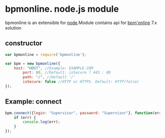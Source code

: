 bpmonline. node.js module
===========
bpmonline is an extensible for [node](http://nodejs.org).Module contains api for [bpm'online](http://www.bpmonline.com/) 7.x solution
## constructor
```js
var bpmonline = require('bpmonline');

var bpm = new bpmonline({
	host: "HOST", //Example: EXAMPLE.COM
    	port: 80, //Default: isSecure ? 443 : 80
    	path: "/", //Default '/'
    	isSecure: false //HTTP or HTTPS. Default: HTTP(false)
});
```

## Example: connect
```js
bpm.connect({login: "Supervisor", password: "Supervisor"}, function(err, res) {
	if (err) {
		console.log(err);
	}
});
```
